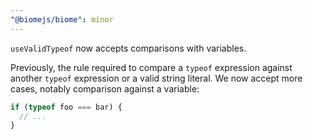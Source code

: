 ```yaml
---
"@biomejs/biome": minor
---
```


`useValidTypeof` now accepts comparisons with variables.

Previously, the rule required to compare a `typeof` expression against another `typeof` expression or a valid string literal.
We now accept more cases, notably comparison against a variable:

```js
if (typeof foo === bar) {
  // ...
}
```
